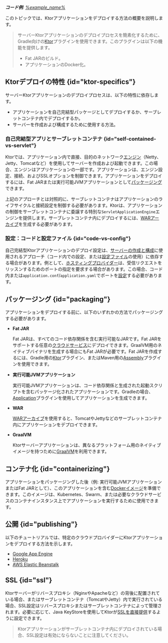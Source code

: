 [//]: # (title: デプロイメント)

<show-structure for="chapter" depth="2"/>

<tldr>
<var name="example_name" value="deployment-ktor-plugin"/>
<p>
    <b>コード例</b>:
    <a href="https://github.com/ktorio/ktor-documentation/tree/%ktor_version%/codeSnippets/snippets/%example_name%">
        %example_name%
    </a>
</p>
</tldr>

このトピックでは、Ktorアプリケーションをデプロイする方法の概要を説明します。

> サーバーKtorアプリケーションのデプロイプロセスを簡素化するために、Gradle向けの[Ktor](https://github.com/ktorio/ktor-build-plugins)プラグインを使用できます。このプラグインは以下の機能を提供します。
> - Fat JARのビルド。
> - アプリケーションのDocker化。

## Ktorデプロイの特性 {id="ktor-specifics"}
サーバーKtorアプリケーションのデプロイプロセスは、以下の特性に依存します。
* アプリケーションを自己完結型パッケージとしてデプロイするか、サーブレットコンテナ内でデプロイするか。
* サーバーを作成および構成するために使用する方法。

### 自己完結型アプリとサーブレットコンテナ {id="self-contained-vs-servlet"}

Ktorでは、アプリケーション内で直接、目的のネットワーク[エンジン](server-engines.md)（Netty、Jetty、Tomcatなど）を使用してサーバーを作成および起動できます。この場合、エンジンはアプリケーションの一部です。アプリケーションは、エンジン設定、接続、およびSSLオプションを制御できます。アプリケーションをデプロイするには、Fat JARまたは実行可能JVMアプリケーションとして[パッケージング](#packaging)できます。

上記のアプローチとは対照的に、サーブレットコンテナはアプリケーションのライフサイクルと接続設定を制御する必要があります。Ktorは、アプリケーションの制御をサーブレットコンテナに委譲する特別な`ServletApplicationEngine`エンジンを提供します。サーブレットコンテナ内にデプロイするには、[WARアーカイブ](server-war.md)を生成する必要があります。

### 設定：コードと設定ファイル {id="code-vs-config"}

自己完結型Ktorアプリケーションのデプロイ設定は、[サーバーの作成と構成](server-create-and-configure.topic)に使用されるアプローチ（コード内での設定、または[設定ファイル](server-configuration-file.topic)の使用）に依存する場合があります。例として、[ホスティングプロバイダー](#publishing)は、受信リクエストをリッスンするためのポートの指定を要求する場合があります。この場合、コード内または`application.conf`/`application.yaml`でポートを[設定](server-configuration-file.topic)する必要があります。

## パッケージング {id="packaging"}

アプリケーションをデプロイする前に、以下のいずれかの方法でパッケージングする必要があります。

*   **Fat JAR**

    Fat JARは、すべてのコード依存関係を含む実行可能なJARです。Fat JARをサポートする任意の[クラウドサービス](#publishing)にデプロイできます。GraalVM用のネイティブバイナリを生成する場合にもFat JARが必要です。Fat JARを作成するには、Gradle用の[Ktor](server-fatjar.md)プラグイン、またはMaven用の[Assembly](maven-assembly-plugin.md)プラグインを使用できます。

*   **実行可能JVMアプリケーション**

    実行可能JVMアプリケーションは、コード依存関係と生成された起動スクリプトを含むパッケージ化されたアプリケーションです。Gradleの場合、[Application](server-packaging.md)プラグインを使用してアプリケーションを生成できます。

*   **WAR**

    [WARアーカイブ](server-war.md)を使用すると、TomcatやJettyなどのサーブレットコンテナ内にアプリケーションをデプロイできます。

*   **GraalVM**

    Ktorサーバーアプリケーションは、異なるプラットフォーム用のネイティブイメージを持つために[GraalVM](graalvm.md)を利用できます。

## コンテナ化 {id="containerizing"}

アプリケーションをパッケージングした後（例: 実行可能JVMアプリケーションまたはFat JARとして）、このアプリケーションを含む[Dockerイメージ](docker.md)を準備できます。このイメージは、Kubernetes、Swarm、または必要なクラウドサービスのコンテナインスタンス上でアプリケーションを実行するために使用できます。

## 公開 {id="publishing"}

以下のチュートリアルでは、特定のクラウドプロバイダーにKtorアプリケーションをデプロイする方法を示します。
*   [Google App Engine](google-app-engine.md)
*   [Heroku](heroku.md)
*   [AWS Elastic Beanstalk](elastic-beanstalk.md)

## SSL {id="ssl"}

Ktorサーバーがリバースプロキシ（NginxやApacheなど）の背後に配置されている場合、またはサーブレットコンテナ（TomcatやJetty）内で実行されている場合、SSL設定はリバースプロキシまたはサーブレットコンテナによって管理されます。必要に応じて、Java KeyStoreを使用してKtorが[SSLを直接提供](server-ssl.md)するように設定できます。

> Ktorアプリケーションがサーブレットコンテナ内にデプロイされている場合、SSL設定は有効にならないことに注意してください。